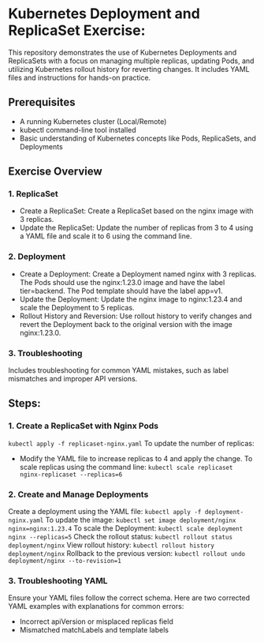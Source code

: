# Kubernetes Deployment and ReplicaSet Exercise:
This repository demonstrates the use of Kubernetes Deployments and ReplicaSets with a focus on managing multiple replicas, updating Pods, and utilizing Kubernetes rollout history for reverting changes. It includes YAML files and instructions for hands-on practice.

## Prerequisites
- A running Kubernetes cluster (Local/Remote)
- kubectl command-line tool installed
- Basic understanding of Kubernetes concepts like Pods, ReplicaSets, and Deployments

## Exercise Overview
 ### 1. ReplicaSet
 - Create a ReplicaSet: Create a ReplicaSet based on the nginx image with 3 replicas.
 - Update the ReplicaSet: Update the number of replicas from 3 to 4 using a YAML file and scale it to 6 using the command line.

 ### 2. Deployment
  - Create a Deployment: Create a Deployment named nginx with 3 replicas. The Pods should use the nginx:1.23.0 image and have the label tier=backend. The Pod template should have the label app=v1.
  - Update the Deployment: Update the nginx image to nginx:1.23.4 and scale the Deployment to 5 replicas.
  - Rollout History and Reversion: Use rollout history to verify changes and revert the Deployment back to the original version with the image nginx:1.23.0.

  ### 3. Troubleshooting
Includes troubleshooting for common YAML mistakes, such as label mismatches and improper API versions.

## Steps:
 ###  1. Create a ReplicaSet with Nginx Pods
 ``` kubectl apply -f replicaset-nginx.yaml ```
 To update the number of replicas:
 - Modify the YAML file to increase replicas to 4 and apply the change.
 To scale replicas using the command line:
 ``` kubectl scale replicaset nginx-replicaset --replicas=6 ```
 
 ### 2. Create and Manage Deployments
 Create a deployment using the YAML file:
 ``` kubectl apply -f deployment-nginx.yaml ```
 To update the image:
 ``` kubectl set image deployment/nginx nginx=nginx:1.23.4 ```
 To scale the Deployment:
 ``` kubectl scale deployment nginx --replicas=5 ```
 Check the rollout status:
 ``` kubectl rollout status deployment/nginx ```
 View rollout history:
 ``` kubectl rollout history deployment/nginx ```
 Rollback to the previous version:
 ``` kubectl rollout undo deployment/nginx --to-revision=1 ```
 ### 3. Troubleshooting YAML
 Ensure your YAML files follow the correct schema. Here are two corrected YAML examples with explanations for common errors:
 - Incorrect apiVersion or misplaced replicas field
 - Mismatched matchLabels and template labels
